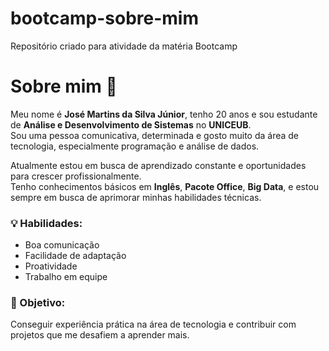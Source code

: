 # bootcamp-sobre-mim
Repositório criado para atividade da matéria Bootcamp
# Sobre mim 👋

Meu nome é **José Martins da Silva Júnior**, tenho 20 anos e sou estudante de **Análise e Desenvolvimento de Sistemas** no **UNICEUB**.  
Sou uma pessoa comunicativa, determinada e gosto muito da área de tecnologia, especialmente programação e análise de dados.

Atualmente estou em busca de aprendizado constante e oportunidades para crescer profissionalmente.  
Tenho conhecimentos básicos em **Inglês**, **Pacote Office**, **Big Data**, e estou sempre em busca de aprimorar minhas habilidades técnicas.

### 💡 Habilidades:
- Boa comunicação  
- Facilidade de adaptação  
- Proatividade  
- Trabalho em equipe  

### 🎯 Objetivo:
Conseguir experiência prática na área de tecnologia e contribuir com projetos que me desafiem a aprender mais.

